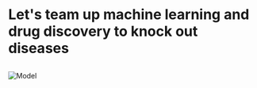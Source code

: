 # Let's team up machine learning and drug discovery to knock out diseases
## 
![Model]([https://github.com/Leila-GitHub/GPCRs/blob/main/MachineLearning/ECFP4.png])

